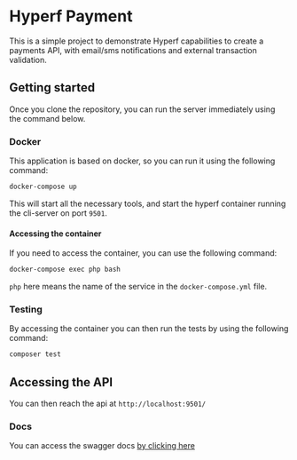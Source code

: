 # Hyperf Payment

This is a simple project to demonstrate Hyperf capabilities to create a payments API, with email/sms notifications and
external transaction validation.

## Getting started

Once you clone the repository, you can run the server immediately using the command below.

### Docker

This application is based on docker, so you can run it using the following command:

```bash
docker-compose up
```

This will start all the necessary tools, and start the hyperf container running the cli-server on port `9501`.

#### Accessing the container

If you need to access the container, you can use the following command:

```bash
docker-compose exec php bash
```

`php` here means the name of the service in the `docker-compose.yml` file.

### Testing

By accessing the container you can then run the tests by using the following command:

```bash
composer test
```

## Accessing the API

You can then reach the api at `http://localhost:9501/`

### Docs

You can access the swagger
docs [by clicking here](https://andeen171.github.io/hyperf-payment/)
